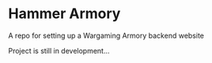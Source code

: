 # Hammer Armory
A repo for setting up a Wargaming Armory backend website

Project is still in development...